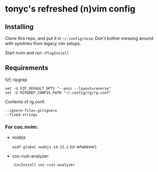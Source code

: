 # tonyc's refreshed (n)vim config

## Installing

Clone this repo, and put it in `~/.config/nvim`.  Don't bother messing around with symlinks from legacy vim setups.

Start nvim and run `:PlugInstall`

## Requirements

fzf, ripgrep

```
set -U FZF_DEFAULT_OPTS "--ansi --layout=reverse"
set -U RIPGREP_CONFIG_PATH "~/.config/rg/rg.conf"
```

Contents of rg.conf:

```
--ignore-file=.gitignore
--fixed-strings
```

### For coc.nvim:

* nodejs

	`asdf global nodejs 14.15.2` (or whatever)

* coc-rust-analyzer:

	`:CocInstall coc-rust-analyzer`
